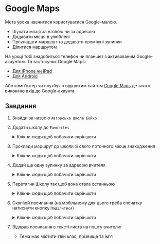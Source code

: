 # Google Maps

Мета урока навчитися користуватися Google-мапою.

- Шукати місця за назвою чи за адресою
- Додавати місця в улюблені
- Прокладати маршрут та додавати проміжні зупинки
- Ділитися маршрутом

На уроці тобі знадобиться телефон чи планшет з активованим Google-акаунтом. Та застосунок Google Maps:
- [Для iPhone чи iPad](https://apps.apple.com/us/app/google-maps/id585027354)
- [Для Android](https://play.google.com/store/apps/details?id=com.google.android.apps.maps&hl=en)

Або комп'ютер чи ноутбук з відкритим сайтом [Google Maps](https://maps.google.com/) де також виконано вхід до Google-акаунта

## Завдання

1. Знайди за назвою `Авторська Школа Бойко`
1. Додати школу до `Favorites`
    <details>
      <summary>Клікни сюди щоб побачити скріншоти</summary>

      <img src="./Google-Maps/save-favorite-place.png" alt="">
      <img src="./Google-Maps/favorites.png" alt="">
    </details>

1. Проклади маршрут до школи зі свого поточного місце знаходження
    <details>
      <summary>Клікни сюди щоб побачити скріншоти</summary>

      <img src="./Google-Maps/direction-button.png" alt="">
      <img src="./Google-Maps/from-your-location.png" alt="">
      <img src="./Google-Maps/single-direction.png" alt="">
    </details>

1. Додай ще одну зупинку за адресою вчителя
    <details>
      <summary>Клікни сюди щоб побачити скріншоти</summary>

      <img src="./Google-Maps/one-more-destination.png" alt="">
      <img src="./Google-Maps/teacher-address.png.png" alt="">
    </details>

1. Перетягни Школу так щоб вона стала останньою
    <details>
      <summary>Клікни сюди щоб побачити скріншоти</summary>

      <img src="./Google-Maps/drag-to-reorder.png" alt="">
    </details>

1. Скопіюй посилання (на мобільному для цього треба спочатку натиснути кнопку `Поділитися`)
    <details>
      <summary>Клікни сюди щоб побачити скріншоти</summary>

      <img src="./Google-Maps/copy-link.png" alt="">
    </details>

1. Відправ посилання в тексті листа на пошту вчителю
    - Тема має містити твій клас, прізвище та ім'я
